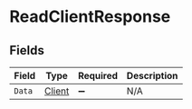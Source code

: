 # ReadClientResponse


## Fields

| Field                                       | Type                                        | Required                                    | Description                                 |
| ------------------------------------------- | ------------------------------------------- | ------------------------------------------- | ------------------------------------------- |
| `Data`                                      | [Client](../../Models/Components/Client.md) | :heavy_minus_sign:                          | N/A                                         |